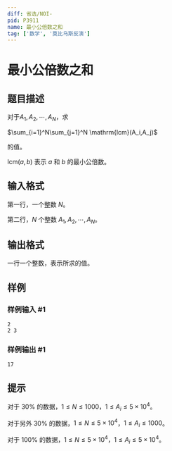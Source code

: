 ```yaml
---
diff: 省选/NOI-
pid: P3911
name: 最小公倍数之和
tag: ['数学', '莫比乌斯反演']
---
```

# 最小公倍数之和
## 题目描述

对于$A_1,A_2,\cdots,A_N$，求

$\sum_{i=1}^N\sum_{j=1}^N \mathrm{lcm}(A_i,A_j)$

的值。

$\mathrm{lcm}(a,b)$ 表示 $a$ 和 $b$ 的最小公倍数。

## 输入格式

第一行，一个整数 $N$。

第二行，$N$ 个整数 $A_1,A_2,\cdots,A_N$。

## 输出格式

一行一个整数，表示所求的值。

## 样例

### 样例输入 #1
```
2
2 3
```
### 样例输出 #1
```
17
```
## 提示

对于 $30\%$ 的数据，$1 \le N \le 1000$，$1 \le A_i \le 5\times 10^4$。

对于另外 $30\%$ 的数据，$1 \le N \le 5\times 10^4$，$1 \le A_i \le 1000$。

对于 $100\%$ 的数据，$1 \le N \le 5\times 10^4$，$1 \le A_i \le 5\times 10^4$。

